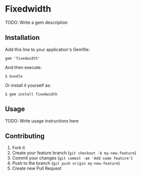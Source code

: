 # Fixedwidth

TODO: Write a gem description

## Installation

Add this line to your application's Gemfile:

    gem 'fixedwidth'

And then execute:

    $ bundle

Or install it yourself as:

    $ gem install fixedwidth

## Usage

TODO: Write usage instructions here

## Contributing

1. Fork it
2. Create your feature branch (`git checkout -b my-new-feature`)
3. Commit your changes (`git commit -am 'Add some feature'`)
4. Push to the branch (`git push origin my-new-feature`)
5. Create new Pull Request
